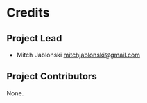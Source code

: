 Credits
=======

Project Lead
----------------

* Mitch Jablonski <mitchjablonski@gmail.com>

Project Contributors
------------

None.
